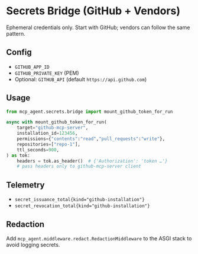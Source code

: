 # Secrets Bridge (GitHub + Vendors)

Ephemeral credentials only. Start with GitHub; vendors can follow the same pattern.

## Config
- `GITHUB_APP_ID`
- `GITHUB_PRIVATE_KEY` (PEM)
- Optional: `GITHUB_API` (default `https://api.github.com`)

## Usage
```python
from mcp_agent.secrets.bridge import mount_github_token_for_run

async with mount_github_token_for_run(
    target="github-mcp-server",
    installation_id=123456,
    permissions={"contents":"read","pull_requests":"write"},
    repositories=["repo-1"],
    ttl_seconds=900,
) as tok:
    headers = tok.as_header()  # {'Authorization': 'token …'}
    # pass headers only to github-mcp-server client
```

## Telemetry
- `secret_issuance_total{kind="github-installation"}`
- `secret_revocation_total{kind="github-installation"}`

## Redaction
Add `mcp_agent.middleware.redact.RedactionMiddleware` to the ASGI stack to avoid logging secrets.
